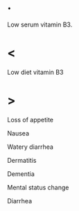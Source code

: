 # .

Low serum vitamin B3.

# <

Low diet vitamin B3

# >

Loss of appetite

Nausea

Watery diarrhea

Dermatitis

Dementia

Mental status change

Diarrhea

